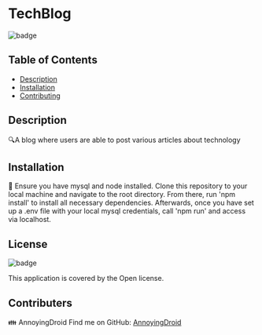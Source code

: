 # TechBlog
![badge](https://img.shields.io/badge/license-Open-brightgreen)

## Table of Contents
* [Description](#description)
* [Installation](#installation)
* [Contributing](#contributors)

## Description
🔍A blog where users are able to post various articles about technology

## Installation
💾 Ensure you have mysql and node installed. Clone this repository to your local machine and navigate to the root directory. From there, run 'npm install' to install all necessary dependencies. Afterwards, once you have set up a .env file with your local mysql credentials, call 'npm run' and access via localhost.

## License
![badge](https://img.shields.io/badge/license-Open-brightgreen)

This application is covered by the Open license. 
## Contributers
👪 AnnoyingDroid
Find me on GitHub: [AnnoyingDroid](https://github.com/AnnoyingDroid)
